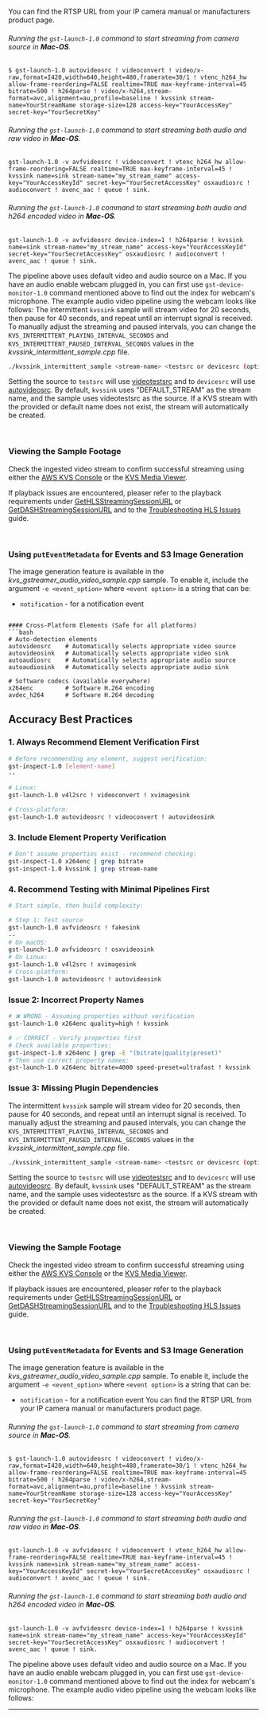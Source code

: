 You can find the RTSP URL from your IP camera manual or manufacturers product page.

###### Running the `gst-launch-1.0` command to start streaming from camera source in **Mac-OS**.

```
$ gst-launch-1.0 autovideosrc ! videoconvert ! video/x-raw,format=I420,width=640,height=480,framerate=30/1 ! vtenc_h264_hw allow-frame-reordering=FALSE realtime=TRUE max-keyframe-interval=45 bitrate=500 ! h264parse ! video/x-h264,stream-format=avc,alignment=au,profile=baseline ! kvssink stream-name=YourStreamName storage-size=128 access-key="YourAccessKey" secret-key="YourSecretKey"
```

###### Running the `gst-launch-1.0` command to start streaming both audio and raw video in **Mac-OS**.

```
gst-launch-1.0 -v avfvideosrc ! videoconvert ! vtenc_h264_hw allow-frame-reordering=FALSE realtime=TRUE max-keyframe-interval=45 ! kvssink name=sink stream-name="my_stream_name" access-key="YourAccessKeyId" secret-key="YourSecretAccessKey" osxaudiosrc ! audioconvert ! avenc_aac ! queue ! sink.
```

###### Running the `gst-launch-1.0` command to start streaming both audio and h264 encoded video in **Mac-OS**.

```
gst-launch-1.0 -v avfvideosrc device-index=1 ! h264parse ! kvssink name=sink stream-name="my_stream_name" access-key="YourAccessKeyId" secret-key="YourSecretAccessKey" osxaudiosrc ! audioconvert ! avenc_aac ! queue ! sink.
```

The pipeline above uses default video and audio source on a Mac. If you have an audio enable webcam plugged in, you can first use `gst-device-monitor-1.0` command mentioned above to find out the index for webcam's microphone. The example audio video pipeline using the webcam looks like follows:
The intermittent `kvssink` sample will stream video for 20 seconds, then pause for 40 seconds, and repeat until an interrupt signal is received. To manually adjust the streaming and paused intervals, you can change the `KVS_INTERMITTENT_PLAYING_INTERVAL_SECONDS` and `KVS_INTERMITTENT_PAUSED_INTERVAL_SECONDS` values in the *kvssink_intermittent_sample.cpp* file.

```bash
./kvssink_intermittent_sample <stream-name> <testsrc or devicesrc (optional)>
```
Setting the source to `testsrc` will use [videotestsrc](https://gstreamer.freedesktop.org/documentation/videotestsrc/?gi-language=c) and to `devicesrc` will use [autovideosrc](https://gstreamer.freedesktop.org/documentation/autodetect/autovideosrc.html?gi-language=c). By default, `kvssink` uses "DEFAULT_STREAM" as the stream name, and the sample uses videotestsrc as the source. If a KVS stream with the provided or default name does not exist, the stream will automatically be created.

<br>

### Viewing the Sample Footage
Check the ingested video stream to confirm successful streaming using either the [AWS KVS Console](https://console.aws.amazon.com/kinesisvideo/home/#/streams/) or the [KVS Media Viewer](https://aws-samples.github.io/amazon-kinesis-video-streams-media-viewer/).

If playback issues are encountered, pleaser refer to the playback requirements under [GetHLSStreamingSessionURL](https://docs.aws.amazon.com/kinesisvideostreams/latest/dg/API_reader_GetHLSStreamingSessionURL.html) or [GetDASHStreamingSessionURL](https://docs.aws.amazon.com/kinesisvideostreams/latest/dg/API_reader_GetDASHStreamingSessionURL.html) and to the [Troubleshooting HLS Issues](https://docs.aws.amazon.com/kinesisvideostreams/latest/dg/hls-playback.html#how-hls-ex1-ts) guide.

<br>

### Using `putEventMetadata` for Events and S3 Image Generation

The image generation feature is available in the _kvs_gstreamer_audio_video_sample.cpp_ sample. To enable it, include the argument `-e <event_option>` where `<event option>` is a string that can be:

- `notification` - for a notification event
```

#### Cross-Platform Elements (Safe for all platforms)
```bash
# Auto-detection elements
autovideosrc    # Automatically selects appropriate video source
autovideosink   # Automatically selects appropriate video sink
autoaudiosrc    # Automatically selects appropriate audio source
autoaudiosink   # Automatically selects appropriate audio sink

# Software codecs (available everywhere)
x264enc         # Software H.264 encoding
avdec_h264      # Software H.264 decoding
```

## Accuracy Best Practices

### 1. Always Recommend Element Verification First
```bash
# Before recommending any element, suggest verification:
gst-inspect-1.0 [element-name]
--

# Linux:
gst-launch-1.0 v4l2src ! videoconvert ! xvimagesink

# Cross-platform:
gst-launch-1.0 autovideosrc ! videoconvert ! autovideosink
```

### 3. Include Element Property Verification
```bash
# Don't assume properties exist - recommend checking:
gst-inspect-1.0 x264enc | grep bitrate
gst-inspect-1.0 kvssink | grep stream-name
```

### 4. Recommend Testing with Minimal Pipelines First
```bash
# Start simple, then build complexity:

# Step 1: Test source
gst-launch-1.0 avfvideosrc ! fakesink
--
# On macOS:
gst-launch-1.0 avfvideosrc ! osxvideosink
# On Linux:
gst-launch-1.0 v4l2src ! xvimagesink
# Cross-platform:
gst-launch-1.0 autovideosrc ! autovideosink
```

### Issue 2: Incorrect Property Names
```bash
# ❌ WRONG - Assuming properties without verification
gst-launch-1.0 x264enc quality=high ! kvssink

# ✅ CORRECT - Verify properties first
# Check available properties:
gst-inspect-1.0 x264enc | grep -E "(bitrate|quality|preset)"
# Then use correct property names:
gst-launch-1.0 x264enc bitrate=4000 speed-preset=ultrafast ! kvssink
```

### Issue 3: Missing Plugin Dependencies
The intermittent `kvssink` sample will stream video for 20 seconds, then pause for 40 seconds, and repeat until an interrupt signal is received. To manually adjust the streaming and paused intervals, you can change the `KVS_INTERMITTENT_PLAYING_INTERVAL_SECONDS` and `KVS_INTERMITTENT_PAUSED_INTERVAL_SECONDS` values in the *kvssink_intermittent_sample.cpp* file.

```bash
./kvssink_intermittent_sample <stream-name> <testsrc or devicesrc (optional)>
```
Setting the source to `testsrc` will use [videotestsrc](https://gstreamer.freedesktop.org/documentation/videotestsrc/?gi-language=c) and to `devicesrc` will use [autovideosrc](https://gstreamer.freedesktop.org/documentation/autodetect/autovideosrc.html?gi-language=c). By default, `kvssink` uses "DEFAULT_STREAM" as the stream name, and the sample uses videotestsrc as the source. If a KVS stream with the provided or default name does not exist, the stream will automatically be created.

<br>

### Viewing the Sample Footage
Check the ingested video stream to confirm successful streaming using either the [AWS KVS Console](https://console.aws.amazon.com/kinesisvideo/home/#/streams/) or the [KVS Media Viewer](https://aws-samples.github.io/amazon-kinesis-video-streams-media-viewer/).

If playback issues are encountered, pleaser refer to the playback requirements under [GetHLSStreamingSessionURL](https://docs.aws.amazon.com/kinesisvideostreams/latest/dg/API_reader_GetHLSStreamingSessionURL.html) or [GetDASHStreamingSessionURL](https://docs.aws.amazon.com/kinesisvideostreams/latest/dg/API_reader_GetDASHStreamingSessionURL.html) and to the [Troubleshooting HLS Issues](https://docs.aws.amazon.com/kinesisvideostreams/latest/dg/hls-playback.html#how-hls-ex1-ts) guide.

<br>

### Using `putEventMetadata` for Events and S3 Image Generation

The image generation feature is available in the _kvs_gstreamer_audio_video_sample.cpp_ sample. To enable it, include the argument `-e <event_option>` where `<event option>` is a string that can be:

- `notification` - for a notification event
You can find the RTSP URL from your IP camera manual or manufacturers product page.

###### Running the `gst-launch-1.0` command to start streaming from camera source in **Mac-OS**.

```
$ gst-launch-1.0 autovideosrc ! videoconvert ! video/x-raw,format=I420,width=640,height=480,framerate=30/1 ! vtenc_h264_hw allow-frame-reordering=FALSE realtime=TRUE max-keyframe-interval=45 bitrate=500 ! h264parse ! video/x-h264,stream-format=avc,alignment=au,profile=baseline ! kvssink stream-name=YourStreamName storage-size=128 access-key="YourAccessKey" secret-key="YourSecretKey"
```

###### Running the `gst-launch-1.0` command to start streaming both audio and raw video in **Mac-OS**.

```
gst-launch-1.0 -v avfvideosrc ! videoconvert ! vtenc_h264_hw allow-frame-reordering=FALSE realtime=TRUE max-keyframe-interval=45 ! kvssink name=sink stream-name="my_stream_name" access-key="YourAccessKeyId" secret-key="YourSecretAccessKey" osxaudiosrc ! audioconvert ! avenc_aac ! queue ! sink.
```

###### Running the `gst-launch-1.0` command to start streaming both audio and h264 encoded video in **Mac-OS**.

```
gst-launch-1.0 -v avfvideosrc device-index=1 ! h264parse ! kvssink name=sink stream-name="my_stream_name" access-key="YourAccessKeyId" secret-key="YourSecretAccessKey" osxaudiosrc ! audioconvert ! avenc_aac ! queue ! sink.
```

The pipeline above uses default video and audio source on a Mac. If you have an audio enable webcam plugged in, you can first use `gst-device-monitor-1.0` command mentioned above to find out the index for webcam's microphone. The example audio video pipeline using the webcam looks like follows:

---

